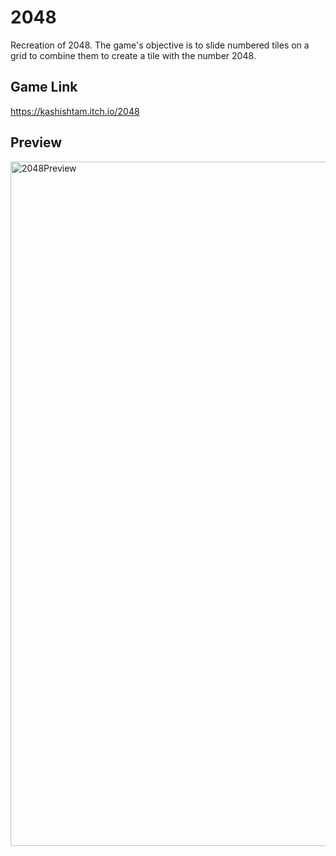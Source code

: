 # 2048
Recreation of 2048. The game's objective is to slide numbered tiles on a grid to combine them to create a tile with the number 2048.

## Game Link
https://kashishtam.itch.io/2048

## Preview
<img width="1095" alt="2048Preview" src="https://github.com/kashishtam/2048/assets/82601641/8bd3f680-c96a-445c-9157-a4d2d0ca90da">
